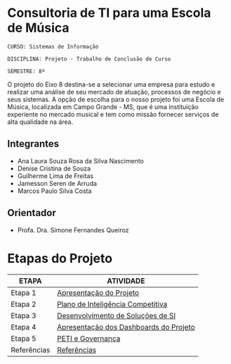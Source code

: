 # Consultoria de TI para uma Escola de Música 

`CURSO: Sistemas de Informação`

`DISCIPLINA: Projeto - Trabalho de Conclusão de Curso`

`SEMESTRE: 8º`

O projeto do Eixo 8 destina-se a selecionar uma empresa para estudo e realizar uma análise de seu mercado de atuação, processos de negócio e seus sistemas. A opção de escolha para o nosso projeto foi uma Escola de Música, localizada em Campo Grande - MS, que é uma instituição experiente no mercado musical e tem como missão fornecer serviços de alta qualidade na área.


## Integrantes

* Ana Laura Souza Rosa da Silva Nascimento
* Denise Cristina de Souza
* Guilherme Lima de Freitas
* Jamesson Seren de Arruda
* Marcos Paulo Silva Costa



## Orientador

* Profa. Dra. Simone Fernandes Queiroz

# Etapas do Projeto

| ETAPA    | ATIVIDADE    |
|----------|--------------|
| Etapa 1  |   [Apresentação do Projeto ](https://github.com/ICEI-PUC-Minas-PMV-SI/pmv-si-2025-1-pe8-t1-si-eixo-8-t1-g3/blob/main/docs/ETAPA%201.md)            | 
| Etapa 2  |   [Plano de Inteligência Competitiva](https://github.com/ICEI-PUC-Minas-PMV-SI/pmv-si-2025-1-pe8-t1-si-eixo-8-t1-g3/blob/main/docs/ETAPA%202.md   ) |   
| Etapa 3  |   [Desenvolvimento de Soluções de SI](https://github.com/ICEI-PUC-Minas-PMV-SI/pmv-si-2025-1-pe8-t1-si-eixo-8-t1-g3/blob/main/docs/ETAPA%203.md   ) |
| Etapa 4  |   [Apresentação dos Dashboards do Projeto](docs/Apresentação.pdf)                                                                                         |
| Etapa 5  |   [PETI e Governança ](https://github.com/ICEI-PUC-Minas-PMV-SI/pmv-si-2025-1-pe8-t1-si-eixo-8-t1-g3/blob/main/docs/ETAPA%205.md   ) 
| Referências| [Referências](https://github.com/ICEI-PUC-Minas-PMV-SI/pmv-si-2025-1-pe8-t1-si-eixo-8-t1-g3/blob/main/docs/REFERÊNCIAS.md   )
